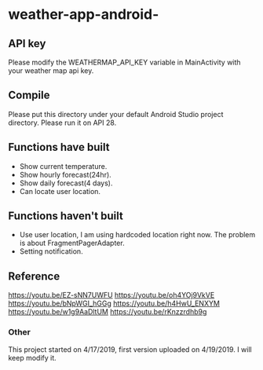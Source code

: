 # weather-app-android-

## API key
Please modify the WEATHERMAP_API_KEY variable in MainActivity with your weather map api key.

## Compile
Please put this directory under your default Android Studio project directory.
Please run it on API 28.

## Functions have built
- Show current temperature.
- Show hourly forecast(24hr).
- Show daily forecast(4 days).
- Can locate user location.

## Functions haven't built
- Use user location, I am using hardcoded location right now. The problem is about FragmentPagerAdapter.
- Setting notification.


## Reference
https://youtu.be/EZ-sNN7UWFU
https://youtu.be/oh4YOj9VkVE
https://youtu.be/bNpWGI_hGGg
https://youtu.be/h4HwU_ENXYM
https://youtu.be/w1g9AaDltUM
https://youtu.be/rKnzzrdhb9g

### Other
This project started on 4/17/2019, first version uploaded on 4/19/2019.
I will keep modify it.
